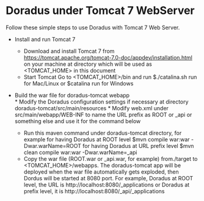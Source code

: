 Doradus under Tomcat 7 WebServer
================================

Follow these simple steps to use Doradus with Tomcat 7 Web Server.  

- Install and run Tomcat 7
  	* Download and install Tomcat 7 from https://tomcat.apache.org/tomcat-7.0-doc/appdev/installation.html on your machine at directory which will be used as <TOMCAT_HOME> in this document
 	* Start Tomcat
 	  Go to <TOMCAT_HOME>/bin and run $./catalina.sh run for Mac/Linux or $catalina run for Windows

- Build the war file for doradus-tomcat webapp  
        * Modify the Doradus configuration settings if necessary at directory doradus-tomcat/src/main/resources
        * Modify web.xml under src/main/webapp/WEB-INF to name the URL prefix as ROOT or _api or something else and use it for the command below
  	* Run this maven command under doradus-tomcat directory, for example
            for having Doradus at ROOT level
             $mvn compile war:war -Dwar.warName=ROOT
           for having Doradus at URL prefix level
            $mvn clean compile war:war -Dwar.warName=_api
  	* Copy the war file (ROOT.war or _api.war, for example) from./target to <TOMCAT_HOME>/webapps.
  	 The doradus-tomcat app will be deployed when the war file automatically gets exploded, then Dordus will be started at 8080 port.
           For example, Doradus at ROOT level, the URL is  http://localhost:8080/_applications or
           Doradus at prefix level, it is http://localhost:8080/_api/_applications
